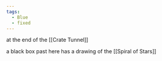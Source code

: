 ```yaml
---
tags:
  - Blue
  - fixed
---
```

at the end of the [[Crate Tunnel]]

a black box past here has a drawing of the [[Spiral of Stars]]

	